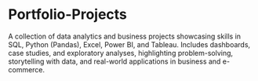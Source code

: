 # Portfolio-Projects
A collection of data analytics and business projects showcasing skills in SQL, Python (Pandas), Excel, Power BI, and Tableau. Includes dashboards, case studies, and exploratory analyses, highlighting problem-solving, storytelling with data, and real-world applications in business and e-commerce.
